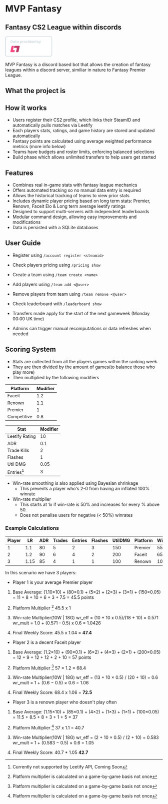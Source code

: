 # MVP Fantasy

## Fantasy CS2 League within discords

<a href="https://leetify.com/?ref=leetify.com" target="_blank">
  <img src="images/Leetify_Badge_White_Large.png" 
       alt="Powered by Leetify" 
       width="150">
</a>

MVP Fantasy is a discord based bot that allows the creation of fantasy leagues within a discord server, similiar in nature to Fantasy Premier League.

## What the project is



## How it works
- Users register their CS2 profile, which links their SteamID and automatically pulls matches via Leetify
- Each players stats, ratings, and game history are stored and updated automatically
- Fantasy points are calculated using average weighted performance metrics (more info below)
- Teams have budgets and roster limits, enforcing balanced selections
- Build phase which allows unlimited transfers to help users get started


## Features

- Combines real in-game stats with fantasy league mechanics
- Offers automated tracking so no manual data entry is required
- Allows the historical tracking of teams to view prior stats
- Includes dynamic player pricing based on long term stats: Premier, Renown, Faceit Elo & Long term average leetify ratings
- Designed to support multi-servers with independent leaderboards
- Modular command design, allowing easy improvements and modifications
- Data is persisted with a SQLite databases


## User Guide

- Register using `/account register <steamid>`
- Check players pricing using `/pricing show`
- Create a team using `/team create <name>`
- Add players using `/team add <@user>`
- Remove players from team using `/team remove <@user>`
- Check leaderboard with `/leaderboard show`

- Transfers made apply for the start of the next gameweek (Monday 00:00 UK time)
- Admins can trigger manual recomputations or data refreshes when needed


## Scoring System

- Stats are collected from all the players games within the ranking week. 
- They are then divided by the amount of games(to balance those who play more)
- Then multiplied by the following modifiers 

| Platform    | Modifier |
|-------------|----------|
| Faceit      | 1.2      |
| Renown      | 1.1      |
| Premier     | 1        |
| Competitive | 0.8      |

| Stat           | Modifier |
|----------------|----------|
| Leetify Rating | 10       |
| ADR            | 0.1      |
| Trade Kills    | 2        |
| Flashes        | 1        |
| Util DMG       | 0.05     |
| Entries[^1]    | 3        |

- Win-rate smoothing is also applied using Bayesian shrinkage
  - This prevents a player who's 2-0 from having an inflated 100% winrate
- Win-rate multiplier
  - This starts at 1x if win-rate is 50% and increases for every % above 50.
  - Does not penalise users for negative (< 50%) winrates

### Example Calculations

| Player | LR   | ADR | Trades | Entries | Flashes | UtilDMG | Platform | Winrate | Games |
|--------|------|-----|--------|---------|---------|---------|----------|---------|-------|
| 1      | 1.1  | 80  | 5      | 2       | 3       | 150     | Premier  | 55%     | 18    |
| 2      | 1.2  | 90  | 6      | 4       | 2       | 200     | Faceit   | 65%     | 20    |
| 3      | 1.15 | 85  | 4      | 1       | 1       | 100     | Renown   | 100%    | 2     |

In this scenario we have 3 players:
- Player 1 is your average Premier player 

1. Base Average:
(1.10×10) + (80×0.1) + (5×2) + (2×3) + (3×1) + (150×0.05)
= 11 + 8 + 10 + 6 + 3 + 7.5 = 45.5 points

2. Platform Multiplier [^2]
45.5 x 1

3. Win-rate Multiplier(10W | 18G)
wr_eff = (10 + 10 x 0.5)/(18 + 10) = 0.571
wr_mult = 1.0 + (0.571 - 0.5) x 0.6 = 1.0426

4. Final Weekly Score:
45.5 x 1.04 = **47.4**

- Player 2 is a decent Faceit player

1. Base Average:
(1.2×10) + (90×0.1) + (6×2) + (4×3) + (2×1) + (200×0.05)
= 12 + 9 + 12 + 12 + 2 + 10 = 57 points

2. Platform Multiplier [^2]
57 × 1.2 = 68.4

3. Win-rate Multiplier(10W | 18G)
wr_eff = (13 + 10 × 0.5) / (20 + 10) = 0.6
wr_mult = 1 + (0.6 − 0.5) × 0.6 = 1.06

4. Final Weekly Score:
68.4 x 1.06 = **72.5**

- Player 3 is a renown player who doesn't play often

1. Base Average:
(1.15×10) + (85×0.1) + (4×2) + (1×3) + (1×1) + (100×0.05)
= 11.5 + 8.5 + 8 + 3 + 1 + 5 = 37

2. Platform Multiplier [^2]
37 x 1.1 = 40.7

3. Win-rate Multiplier(10W | 18G)
wr_eff = (2 + 10 × 0.5) / (2 + 10) = 0.583
wr_mult = 1 + (0.583 − 0.5) × 0.6 = 1.05

4. Final Weekly Score:
40.7 * 1.05 **42.7**





[^1]: Currently not supported by Leetify API, Coming Soon
[^2]: Platform multiplier is calculated on a game-by-game basis not once



